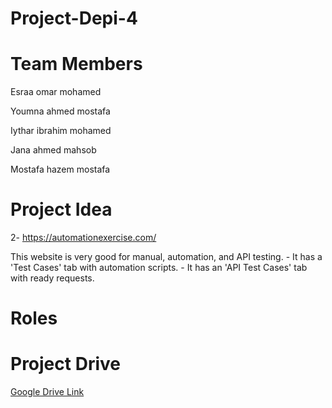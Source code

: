 # Project-Depi-4

# Team Members
Esraa omar mohamed 

Youmna ahmed mostafa 

Iythar ibrahim mohamed 

Jana ahmed mahsob 

Mostafa hazem mostafa
# Project Idea

2- https://automationexercise.com/ 

This website is very good for manual, automation, and API testing. - It has a 'Test Cases' tab with automation scripts. - It has an 'API Test Cases' tab with ready requests. 

# Roles

# Project Drive

[Google Drive Link](https://drive.google.com/drive/folders/1b0E-4FcWzYkRSoITPUxU9uDc7IY9spGe?usp=drive_link)
